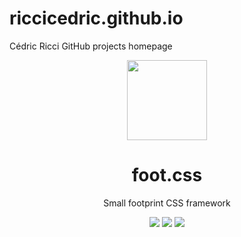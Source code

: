 # riccicedric.github.io
Cédric Ricci GitHub projects homepage

<p align="center">
    <a href="https://riccicedric.github.io/foot-css/" target="_blank">
        <img width="128" height="128" src="https://riccicedric.github.io/foot-css/img/foot-css.svg">
    </a>
</p>





<h1 align="center">foot.css</h1>

<p align="center">Small footprint CSS framework</p>
<p align="center">
    <img src="https://img.shields.io/badge/dynamic/json?style=flat-square&label=version&query=version&url=https%3A%2F%2Fraw.githubusercontent.com%2Friccicedric%2Ffoot-css%2Fmaster%2Fpackage.json">
    <img src="https://img.shields.io/github/size/riccicedric/foot-css/dist/foot.min.css?style=flat-square">
    <img src="https://img.shields.io/github/license/riccicedric/foot-css?style=flat-square">
</p>
